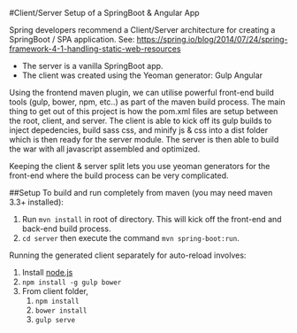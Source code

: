 #Client/Server Setup of a SpringBoot & Angular App

Spring developers recommend a Client/Server architecture for creating a SpringBoot / SPA application.
See: <https://spring.io/blog/2014/07/24/spring-framework-4-1-handling-static-web-resources>

* The server is a vanilla SpringBoot app.
* The client was created using the Yeoman generator: Gulp Angular

Using the frontend maven plugin, we can utilise powerful front-end build tools (gulp, bower, npm, etc..) as part of
the maven build process. The main thing to get out of this project is how the pom.xml files are setup between the root, client, and server. The client is able to kick off its gulp builds to inject depedencies, build sass css, and minify js & css into a dist folder which is then ready for the server module. The server is then able to build the war with all javascript assembled and optimized. 

Keeping the client & server split lets you use yeoman generators for the front-end where the build process can be very complicated.

##Setup
To build and run completely from maven (you may need maven 3.3+ installed):

1. Run ```mvn install``` in root of directory. This will kick off the front-end and back-end build process.
2. ```cd server``` then execute the command ```mvn spring-boot:run```.

Running the generated client separately for auto-reload involves:

1. Install [node.js](https://nodejs.org/en/)
2. ```npm install -g gulp bower```
3. From client folder,
    1. ```npm install```
    2. ```bower install```
    3. ```gulp serve```
